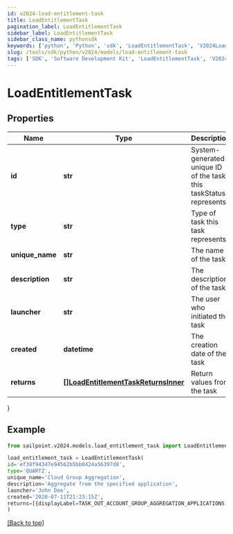```yaml
---
id: v2024-load-entitlement-task
title: LoadEntitlementTask
pagination_label: LoadEntitlementTask
sidebar_label: LoadEntitlementTask
sidebar_class_name: pythonsdk
keywords: ['python', 'Python', 'sdk', 'LoadEntitlementTask', 'V2024LoadEntitlementTask'] 
slug: /tools/sdk/python/v2024/models/load-entitlement-task
tags: ['SDK', 'Software Development Kit', 'LoadEntitlementTask', 'V2024LoadEntitlementTask']
---
```


# LoadEntitlementTask


## Properties

Name | Type | Description | Notes
------------ | ------------- | ------------- | -------------
**id** | **str** | System-generated unique ID of the task this taskStatus represents | [optional] 
**type** | **str** | Type of task this task represents | [optional] 
**unique_name** | **str** | The name of the task | [optional] 
**description** | **str** | The description of the task | [optional] 
**launcher** | **str** | The user who initiated the task | [optional] 
**created** | **datetime** | The creation date of the task | [optional] 
**returns** | [**[]LoadEntitlementTaskReturnsInner**](load-entitlement-task-returns-inner) | Return values from the task | [optional] 
}

## Example

```python
from sailpoint.v2024.models.load_entitlement_task import LoadEntitlementTask

load_entitlement_task = LoadEntitlementTask(
id='ef38f94347e94562b5bb8424a56397d8',
type='QUARTZ',
unique_name='Cloud Group Aggregation',
description='Aggregate from the specified application',
launcher='John Doe',
created='2020-07-11T21:23:15Z',
returns=[{displayLabel=TASK_OUT_ACCOUNT_GROUP_AGGREGATION_APPLICATIONS, attributeName=applications}, {displayLabel=TASK_OUT_ACCOUNT_GROUP_AGGREGATION_TOTAL, attributeName=total}, {displayLabel=TASK_OUT_ACCOUNT_GROUP_AGGREGATION_CREATED, attributeName=groupsCreated}, {displayLabel=TASK_OUT_ACCOUNT_GROUP_AGGREGATION_UPDATED, attributeName=groupsUpdated}, {displayLabel=TASK_OUT_ACCOUNT_GROUP_AGGREGATION_DELETED, attributeName=groupsDeleted}]
)

```
[[Back to top]](#) 


